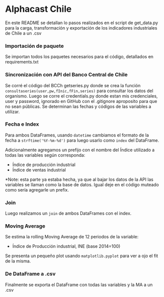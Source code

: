 # Alphacast Chile

En este README se detallan lo pasos realizados en el script de get_data.py para la carga, transformación y exportación de los indicadores industriales de Chile a un .csv

### Importación de paquete

Se importan todos los paquetes necesarios para el código, detallados en requirements.txt

### Sincronización con API del Banco Central de Chile

Se corré el código del BCCh getseries.py donde se crea la función `consultaseries(user,pw,fInic,fFin,series)` para consultar los datos del organismo. Luego se corre el credentials.py donde estan mis credenciales, user y password, ignorado en GitHub con el .gitignore aproposito para que no sean públicas. Se determinan las fechas y códigos de las variables a utilizar.


### Fecha e Index

Para ambos DataFrames, usando `datetime` cambiamos el formato de la fecha a `strftime('%Y-%m-%d')` para luego usarlo como `index` del DataFrame.

Adicionalmente agregamos un prefijo con el nombre del Índice utilizado a todas las variables según corresponda:

- Índice de producción industrial
- Índice de ventas industrial

*Note: esta parte ya estaba hecha, ya que al bajar los datos de la API las variables se llaman como la base de datos. Igual deje en el código muteado como sería agregarle un prefix.

### Join

Luego realizamos un `join` de ambos DataFrames con el index.

### Moving Average

Se estima la rolling Moving Average de 12 periodos de la variable:

- Índice de Producción industrial, INE (base 2014=100)

Se presenta un pequeño plot usando `matplotlib.pyplot` para ver a ojo el fit de la misma.

### De DataFrame a .csv

Finalmente se exporta el DataFrame con todas las variables y la MA a un .csv






